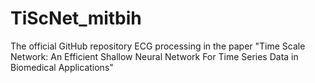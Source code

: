 # TiScNet_mitbih
The official GitHub repository ECG processing in the paper "Time Scale Network: An Efficient Shallow Neural Network For Time Series Data in Biomedical Applications"
